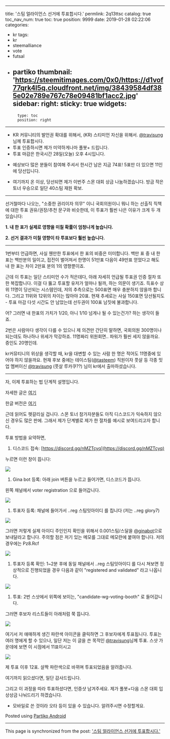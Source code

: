 
---
title: '스팀 얼라이언스 선거에 투표합시다.'
permlink: 2q13ttsc
catalog: true
toc_nav_num: true
toc: true
position: 9999
date: 2019-01-28 02:22:06
categories:
- kr
tags:
- kr
- steemalliance
- vote
- futsal
- partiko
thumbnail: 'https://steemitimages.com/0x0/https://d1vof77qrk4l5q.cloudfront.net/img/38439584df385e02e789e767c78e09481bf1acc2.jpg'
sidebar:
    right:
        sticky: true
widgets:
    -
        type: toc
        position: right
---


- KR 커뮤니티의 발언권 확대를 위해서, (KR) 스티미언 자신을 위해서. [@travisung](https://steemit.com/@travisung)님께 투표합시다.
- 투표 인증하시면 제가 미약하게나마 풀봇+ 드립니다.
- 투표 마감은 한국시간 28일(오늘) 오후 4시입니다.

* 예상보다 많은 분들이 참여해 주셔서 한시간 남은 지금 74표! 5표만 더 있으면 11인에 당선입니다. 

* 여기까지 온 이상, 당선되면 제가 이번주 스몬 대회 상금 나눔하겠습니다. 방금 작은 토너 우승으로 일단 40스팀 재원 확보.

---

선거철마다 나오는, "소중한 권리이자 의무" 이니 국회의원이니 뭐니 하는 선출직 직책에 대한 투표 권유/권장/추천 문구와 비슷한데, 이 투표가 훨씬 나은 이유가 크게 두 개 있습니다:

**1. 내 한 표가 실제로 영향을 미칠 확률이 엄청나게 높습니다.**

**2. 선거 결과가 미칠 영향이 타 투표보다 훨씬 높습니다.**

---

1번부터 언급하면, 사실 웬만한 투표에서 한 표의 비중은 미미합니다. 백만 표 중 내 한 표는 백만분의 일이고, 접전이 벌어져서 한명이 51만표 다음이 49만표 얻었다고 해도 내 한 표는 차이 2만표 분의 1의 영향뿐이죠.

근데 이 투표는 일단 스티미언 수가 적은데다, 아래 자세히 언급될 투표권 인증 절차 또한 복잡합니다. 이걸 다 뚫고 투표할 유저가 얼마나 될까, 하는 의문이 생기죠. 득표수 상위 11명이 당선되는 시스템인데, 저의 추측으로는 500표면 매우 충분하지 않을까 합니다. 그리고 11위와 12위의 차이는 많아야 20표. 현재 추세로는 사실 150표면 당선될지도 - 투표 마감 다섯 시간도 안 남았는데 선두권이 100표 남짓에 불과합니다.

어? 그러면 내 한표의 가치가 1/20, 아니 1/10 넘게나 될 수 있는건가? 하는 생각이 들죠.

2번은 사람마다 생각이 다를 수 있으니 제 의견만 간단히 말하면, 국회의원 300명이나 되는데도 하나하나 위세가 막강하죠. 11명짜리 위원회면.. 파워가 훨씬 세지 않을까요. 증인도 20명인데.

kr커뮤티니의 위상을 생각할 때, kr을 대변할 수 있는 사람 한 명은 적어도 11명중에 있어야 하지 않을까요. 현재 후보 중에는 테이스팀([@tasteem](https://steemit.com/@tasteem)) 직원이자 풋살 등 각종 밋업 멤버이신 [@travisung](https://steemit.com/@travisung) (풋살 루카쿠??) 님이 kr에서 출마하셨습니다.

---

자, 이제 투표하는 법 단계적 설명입니다.

자세한 글은 [여기](https://steemit.com/steem/@steemalliance/announcement-steem-alliance-working-group-election-voting-has-started)

한글 버전은 [여기](https://steemit.com/kr/@steeminside/nozda2d94j)

근데 읽어도 헷갈리실 겁니다. 스몬 토너 참가자분들도 아직 디스코드가 익숙하지 않으신 경우도 많은 판에. 그래서 제가 단계별로 제가 한 절차를 예시로 보여드리고자 합니다.

투표 방법을 요약하면,

1. 디스코드 접속: [https://discord.gg/nMZTcyq](https://discord.gg/nMZTcyq)

누르면 이런 창이 뜹니다:

![](https://steemitimages.com/0x0/https://d1vof77qrk4l5q.cloudfront.net/img/38439584df385e02e789e767c78e09481bf1acc2.jpg)

1. Gina bot 등록: 아래 join 버튼을 누르고 들어가면, 디스코드가 뜹니다.

왼쪽 채널에서 voter registration 으로 들어갑니다.

![](https://steemitimages.com/0x0/https://d1vof77qrk4l5q.cloudfront.net/img/82acf92d93deabfdb3f8d0434961926061dcef91.jpg)

1. 투표자 등록: 채널에 들어가서 ..reg 스팀잇아이디 를 칩니다 (저는 ..reg glory7)

![](https://steemitimages.com/0x0/https://d1vof77qrk4l5q.cloudfront.net/img/318663f83fe50c506fc861e2de5e4018111afdd3.jpg)

그러면 저렇게 실제 아이디 주인인지 확인을 위해서 0.001스팀/스달을 [@ginabot](https://steemit.com/@ginabot)으로 보내달라고 합니다. 주의할 점은 저기 있는 메모를 그대로 메모란에 붙여야 합니다. 저의 경우에는 Pz8.Rcf

![](https://steemitimages.com/0x0/https://d1vof77qrk4l5q.cloudfront.net/img/aed4438fbc36610eeb83a972f287117405a3ea2a.jpg)

1. 투표자 등록 확인: 1~2분 후에 동일 채널에서 ..reg 스팀잇아이디 를 다시 쳐보면 정상적으로 진행되었을 경우 다음과 같이 "registered and validated" 라고 나옵니다.

![](https://steemitimages.com/0x0/https://d1vof77qrk4l5q.cloudfront.net/img/7642791528b3298f119701875ccd1774ac4ca79b.jpg)

1. 투표: 2번 스샷에서 위쪽에 보이는, "candidate-wg-voting-booth" 로 들어갑니다.

그러면 후보자 리스트들이 아래처럼 쭉 뜹니다.

![](https://steemitimages.com/0x0/https://d1vof77qrk4l5q.cloudfront.net/img/df5a38b23c3bf198eab0bbe3a956085c9e22cf05.jpg)

여기서 저 애매하게 생긴 파란색 아이콘을 클릭하면 그 후보자에게 투표됩니다. 투표는 여러 명에게 할 수 있으나, 일단 저는 이 글을 쓴 목적인 [@travisung](https://steemit.com/@travisung)님께 투표. 스샷 가운데에 보면 이 시점에서 11표이시고

![](https://steemitimages.com/0x0/https://d1vof77qrk4l5q.cloudfront.net/img/1f0da63001712d9cfca7083cb448745371c310bf.jpg)

제 투표 이후 12표. 살짝 파란색으로 바뀌며 투표되었음을 알려줍니다.

여기까지 읽으셨다면, 일단 감사드립니다.

그리고 이 과정을 따라 투표하셨다면, 인증샷 남겨주세요. 제가 풀봇+다음 스몬 대회 입상상금 나눠드리기 하겠습니다.

- 모바일로 쓴 것이라 오타 등이 있을 수 있습니다. 알려주시면 수정할게요.

Posted using [Partiko Android](https://steemit.com/@partiko-android)

- - -

This page is synchronized from the post: ['스팀 얼라이언스 선거에 투표합시다.'](https://steemit.com/@glory7/2q13ttsc)
